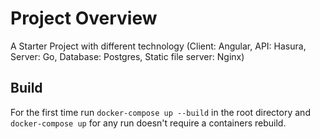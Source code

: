 # Project Overview
A Starter Project with different technology (Client: Angular, API: Hasura, Server: Go, Database: Postgres, Static file server: Nginx)

## Build
For the first time run `docker-compose up --build` in the root directory and `docker-compose up` for any run doesn't require a containers rebuild.